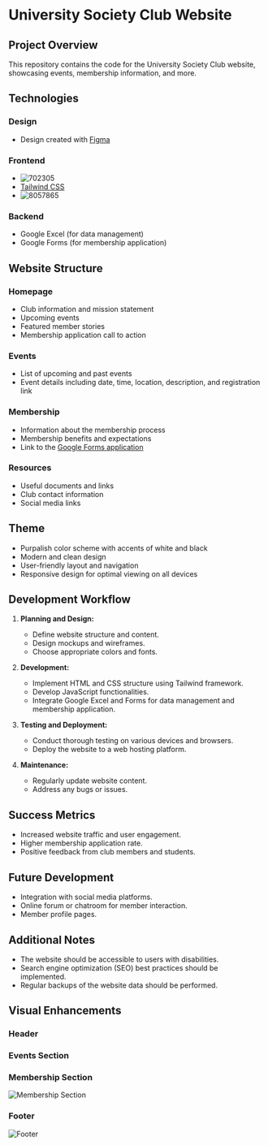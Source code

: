 # University Society Club Website

## Project Overview

This repository contains the code for the University Society Club website, showcasing events, membership information, and more.

## Technologies

### Design
- Design created with [Figma](https://figma.com)

### Frontend
- ![702305](https://github.com/askarikzm/PROJECT_X/assets/75198639/dbfa43d1-6e61-4d63-9673-0200e7e8d992)
- [Tailwind CSS](https://tailwindcss.com)
- ![8057865](https://github.com/askarikzm/PROJECT_X/assets/75198639/2d50b2fa-5594-4443-8ac7-4cb78264a4fa)


### Backend
- Google Excel (for data management)
- Google Forms (for membership application)

## Website Structure

### Homepage
- Club information and mission statement
- Upcoming events
- Featured member stories
- Membership application call to action

### Events
- List of upcoming and past events
- Event details including date, time, location, description, and registration link

### Membership
- Information about the membership process
- Membership benefits and expectations
- Link to the [Google Forms application](https://forms.google.com)

### Resources
- Useful documents and links
- Club contact information
- Social media links

## Theme

- Purpalish color scheme with accents of white and black
- Modern and clean design
- User-friendly layout and navigation
- Responsive design for optimal viewing on all devices

## Development Workflow

1. **Planning and Design:**
    - Define website structure and content.
    - Design mockups and wireframes.
    - Choose appropriate colors and fonts.

2. **Development:**
    - Implement HTML and CSS structure using Tailwind framework.
    - Develop JavaScript functionalities.
    - Integrate Google Excel and Forms for data management and membership application.

3. **Testing and Deployment:**
    - Conduct thorough testing on various devices and browsers.
    - Deploy the website to a web hosting platform.

4. **Maintenance:**
    - Regularly update website content.
    - Address any bugs or issues.

## Success Metrics

- Increased website traffic and user engagement.
- Higher membership application rate.
- Positive feedback from club members and students.

## Future Development

- Integration with social media platforms.
- Online forum or chatroom for member interaction.
- Member profile pages.

## Additional Notes

- The website should be accessible to users with disabilities.
- Search engine optimization (SEO) best practices should be implemented.
- Regular backups of the website data should be performed.

## Visual Enhancements


### Header
### Events Section

### Membership Section
![Membership Section](link-to-membership-image)

### Footer
![Footer](link-to-footer-image)

